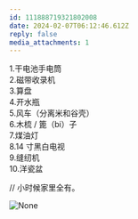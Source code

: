 ```yaml
---
id: 111888719321802008
date: 2024-02-07T06:12:46.612Z
reply: false
media_attachments: 1
---
```


1.干电池手电筒  
2.磁带收录机  
3.算盘  
4.开水瓶  
5.风车（分离米和谷壳）  
6.木梳 / 篦（bi）子  
7.煤油灯  
8.14 寸黑白电视  
9.缝纫机  
10.洋瓷盆

// 小时候家里全有。

![None](https://files.e5n.cc/media_attachments/files/111/888/684/136/423/772/original/67196172bbd6780a.jpg)
